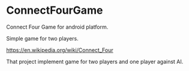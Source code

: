 # ConnectFourGame
Connect Four Game for android platform.

Simple game for two players.

https://en.wikipedia.org/wiki/Connect_Four

That project implement game for two players and one player against AI.
